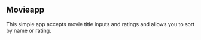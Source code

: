 ## Movieapp	
This simple app accepts movie title inputs and ratings and allows you to sort by name or rating.